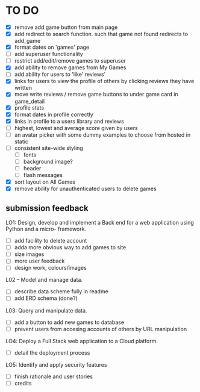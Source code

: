 # TO DO

- [x] remove add game button from main page
- [x] add redirect to search function. such that game not found redirects to add_game
- [x] format dates on 'games' page
- [ ] add superuser functionality
- [ ] restrict add/edit/remove games to superuser
- [x] add ability to remove games from My Games
- [ ] add ability for users to 'like' reviews' 
- [x] links for users to view the profile of others by clicking reviews they have written
- [x] move write reviews / remove game buttons to under game card in game_detail
- [x] profile stats 
- [x] format dates in profile correctly
- [x] links in profile to a users library and reviews
- [ ] highest, lowest and average score given by users
- [ ] an avatar picker with some dummy examples to choose from hosted in static
- [ ] consistent site-wide styling
    - [ ] fonts
    - [ ] background image?
    - [ ] header
    - [ ] flash messages
- [x] sort layout on All Games
- [x] remove ability for unauthenticated users to delete games

## submission feedback 
LO1: Design, develop and implement a Back end for a web application using Python and a micro-
framework.

- [ ] add facility to delete account
- [ ] adda more obvious way to add games to site
- [ ] size images
- [ ] more user feedback
- [ ] design work, colours/images

L02 – Model and manage data.

- [ ] describe data scheme fully in readme
- [ ] add ERD schema (done?)

L03: Query and manipulate data.

- [ ] add a button to add new games to database
- [ ] prevent users from accesing accounts of others by URL manipulation

LO4: Deploy a Full Stack web application to a Cloud platform.

- [ ] detail the deployment process

LO5: Identify and apply security features

- [ ] finish rationale and user stories 
- [ ] credits
